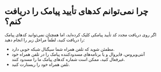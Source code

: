 # چرا نمی‌توانم کدهای تأیید پیامک را دریافت کنم؟

اگر روی دریافت مجدد کد تأیید پیامکی کلیک کرده‌اید، اما همچنان نمی‌توانید کدهای پیامک را دریافت کنید، لطفاً مراحل زیر را انجام دهید:

- 	مطمئن شوید که تلفن همراه شما سیگنال شبکه خوبی دارد.
- 	آنتی‌ویروس، فایروال و یا برنامه‌های مسدودکننده پیامک را در تلفن همراه خود غیرفعال کنید، ممکن است شماره کدهای پیامک ما را مسدود کنند.
- 	تلفن همراه خود را ریستارت کنید.

<!-- -	به‌جای آن تأیید صوتی را امتحان کنید. -->
